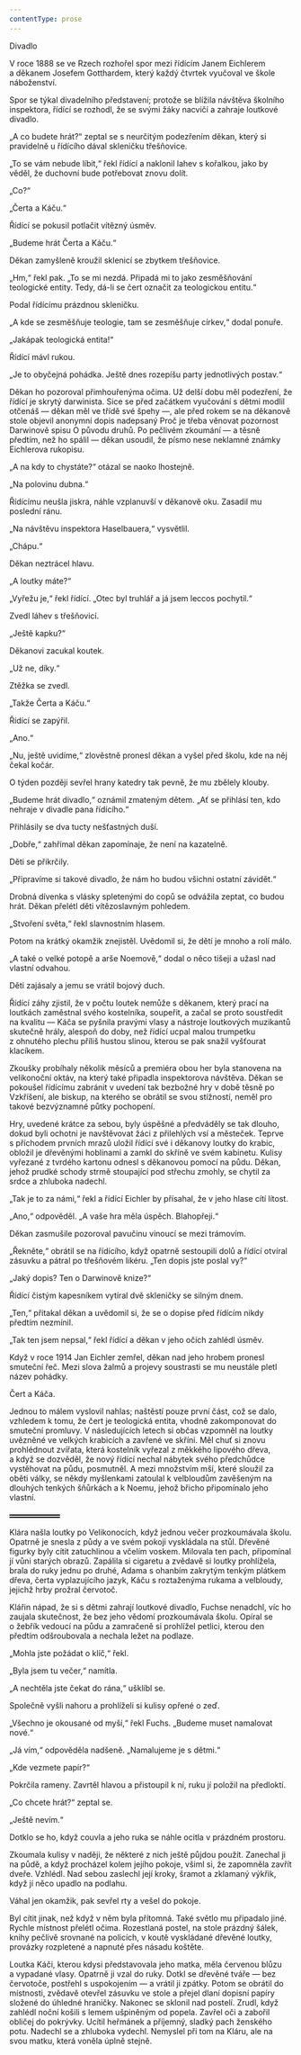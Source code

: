 ```yaml
---
contentType: prose
---
```


<section>

Divadlo

V roce 1888 se ve Rzech rozhořel spor mezi řídícím Janem Eichlerem a děkanem Josefem Gotthardem, který každý čtvrtek vyučoval ve škole náboženství.

Spor se týkal divadelního představení; protože se blížila návštěva školního inspektora, řídící se rozhodl, že se svými žáky nacvičí a zahraje loutkové divadlo.

„A co budete hrát?“ zeptal se s neurčitým podezřením děkan, který si pravidelně u řídícího dával skleničku třešňovice.

„To se vám nebude líbit,“ řekl řídící a naklonil lahev s kořalkou, jako by věděl, že duchovní bude potřebovat znovu dolít.

„Co?“

„Čerta a Káču.“

Řídící se pokusil potlačit vítězný úsměv.

„Budeme hrát Čerta a Káču.“

Děkan zamyšleně kroužil sklenicí se zbytkem třešňovice.

„Hm,“ řekl pak. „To se mi nezdá. Připadá mi to jako zesměšňování teologické entity. Tedy, dá-li se čert označit za teologickou entitu.“

Podal řídícímu prázdnou skleničku.

„A kde se zesměšňuje teologie, tam se zesměšňuje církev,“ dodal ponuře.

„Jakápak teologická entita!“

Řídící mávl rukou.

„Je to obyčejná pohádka. Ještě dnes rozepíšu party jednotlivých postav.“

Děkan ho pozoroval přimhouřenýma očima. Už delší dobu měl podezření, že řídící je skrytý darwinista. Sice se před začátkem vyučování s dětmi modlil otčenáš — děkan měl ve třídě své špehy —, ale před rokem se na děkanově stole objevil anonymní dopis nadepsaný Proč je třeba věnovat pozornost Darwinově spisu O původu druhů. Po pečlivém zkoumání — a těsně předtím, než ho spálil — děkan usoudil, že písmo nese neklamné známky Eichlerova rukopisu.

„A na kdy to chystáte?“ otázal se naoko lhostejně.

„Na polovinu dubna.“

Řídícímu neušla jiskra, náhle vzplanuvší v děkanově oku. Zasadil mu poslední ránu.

„Na návštěvu inspektora Haselbauera,“ vysvětlil.

„Chápu.“

Děkan neztrácel hlavu.

„A loutky máte?“

„Vyřežu je,“ řekl řídící. „Otec byl truhlář a já jsem leccos pochytil.“

Zvedl láhev s třešňovicí.

„Ještě kapku?“

Děkanovi zacukal koutek.

„Už ne, díky.“

Ztěžka se zvedl.

„Takže Čerta a Káču.“

Řídící se zapýřil.

„Ano.“

„Nu, ještě uvidíme,“ zlověstně pronesl děkan a vyšel před školu, kde na něj čekal kočár.

O týden později sevřel hrany katedry tak pevně, že mu zbělely klouby.

„Budeme hrát divadlo,“ oznámil zmateným dětem. „Ať se přihlásí ten, kdo nehraje v divadle pana řídícího.“

Přihlásily se dva tucty nešťastných duší.

„Dobře,“ zahřímal děkan zapomínaje, že není na kazatelně.

Děti se přikrčily.

„Připravíme si takové divadlo, že nám ho budou všichni ostatní závidět.“

Drobná dívenka s vlásky spletenými do copů se odvážila zeptat, co budou hrát. Děkan přelétl děti vítězoslavným pohledem.

„Stvoření světa,“ řekl slavnostním hlasem.

Potom na krátký okamžik znejistěl. Uvědomil si, že dětí je mnoho a rolí málo.

„A také o velké potopě a arše Noemově,“ dodal o něco tišeji a užasl nad vlastní odvahou.

Děti zajásaly a jemu se vrátil bojový duch.

Řídící záhy zjistil, že v počtu loutek nemůže s děkanem, který prací na loutkách zaměstnal svého kostelníka, soupeřit, a začal se proto soustředit na kvalitu — Káča se pyšnila pravými vlasy a nástroje loutkových muzikantů skutečně hrály, alespoň do doby, než řídící ucpal malou trumpetku z ohnutého plechu příliš hustou slinou, kterou se pak snažil vyšťourat klacíkem.

Zkoušky probíhaly několik měsíců a premiéra obou her byla stanovena na velikonoční oktáv, na který také připadla inspektorova návštěva. Děkan se pokoušel řídícímu zabránit v uvedení tak bezbožné hry v době těsně po Vzkříšení, ale biskup, na kterého se obrátil se svou stížností, neměl pro takové bezvýznamné půtky pochopení.

Hry, uvedené krátce za sebou, byly úspěšné a předváděly se tak dlouho, dokud byli ochotni je navštěvovat žáci z přilehlých vsí a městeček. Teprve s příchodem prvních mrazů uložil řídící své i děkanovy loutky do krabic, obložil je dřevěnými hoblinami a zamkl do skříně ve svém kabinetu. Kulisy vyřezané z tvrdého kartonu odnesl s děkanovou pomocí na půdu. Děkan, jehož prudké schody strmě stoupající pod střechu zmohly, se chytil za srdce a zhluboka nadechl.

„Tak je to za námi,“ řekl a řídící Eichler by přísahal, že v jeho hlase cítí lítost.

„Ano,“ odpověděl. „A vaše hra měla úspěch. Blahopřeji.“

Děkan zasmušile pozoroval pavučinu vinoucí se mezi trámovím.

„Řekněte,“ obrátil se na řídícího, když opatrně sestoupili dolů a řídící otvíral zásuvku a pátral po třešňovém likéru. „Ten dopis jste poslal vy?“

„Jaký dopis? Ten o Darwinově knize?“

Řídící čistým kapesníkem vytíral dvě skleničky se silným dnem.

„Ten,“ přitakal děkan a uvědomil si, že se o dopise před řídícím nikdy předtím nezmínil.

„Tak ten jsem nepsal,“ řekl řídící a děkan v jeho očích zahlédl úsměv.

Když v roce 1914 Jan Eichler zemřel, děkan nad jeho hrobem pronesl smuteční řeč. Mezi slova žalmů a projevy soustrasti se mu neustále pletl název pohádky.

Čert a Káča.

Jednou to málem vyslovil nahlas; naštěstí pouze první část, což se dalo, vzhledem k tomu, že čert je teologická entita, vhodně zakomponovat do smuteční promluvy. V následujících letech si občas vzpomněl na loutky uvězněné ve velkých krabicích a zavřené ve skříni. Měl chuť si znovu prohlédnout zvířata, která kostelník vyřezal z měkkého lipového dřeva, a když se dozvěděl, že nový řídící nechal nábytek svého předchůdce vystěhovat na půdu, posmutněl. A mezi množstvím mší, které sloužil za oběti války, se někdy myšlenkami zatoulal k velbloudům zavěšeným na dlouhých tenkých šňůrkách a k Noemu, jehož břicho připomínalo jeho vlastní.

![divider.png](./resources/divider_opt.png)

Klára našla loutky po Velikonocích, když jednou večer prozkoumávala školu. Opatrně je snesla z půdy a ve svém pokoji vyskládala na stůl. Dřevěné figurky byly cítit zatuchlinou a včelím voskem. Milovala ten pach, připomínal jí vůni starých obrazů. Zapálila si cigaretu a zvědavě si loutky prohlížela, brala do ruky jednu po druhé, Adama s ohanbím zakrytým tenkým plátkem dřeva, čerta vyplazujícího jazyk, Káču s roztaženýma rukama a velbloudy, jejichž hrby prožral červotoč.

Klářin nápad, že si s dětmi zahrají loutkové divadlo, Fuchse nenadchl, víc ho zaujala skutečnost, že bez jeho vědomí prozkoumávala školu. Opíral se o žebřík vedoucí na půdu a zamračeně si prohlížel petlici, kterou den předtím odšroubovala a nechala ležet na podlaze.

„Mohla jste požádat o klíč,“ řekl.

„Byla jsem tu večer,“ namítla.

„A nechtěla jste čekat do rána,“ ušklíbl se.

Společně vyšli nahoru a prohlíželi si kulisy opřené o zeď.

„Všechno je okousané od myší,“ řekl Fuchs. „Budeme muset namalovat nové.“

„Já vím,“ odpověděla nadšeně. „Namalujeme je s dětmi.“

„Kde vezmete papír?“

Pokrčila rameny. Zavrtěl hlavou a přistoupil k ní, ruku jí položil na předloktí.

„Co chcete hrát?“ zeptal se.

„Ještě nevím.“

Dotklo se ho, když couvla a jeho ruka se náhle ocitla v prázdném prostoru.

Zkoumala kulisy v naději, že některé z nich ještě půjdou použít. Zanechal ji na půdě, a když procházel kolem jejího pokoje, všiml si, že zapomněla zavřít dveře. Vzhlédl. Nad sebou zaslechl její kroky, šramot a zklamaný výkřik, když jí něco upadlo na podlahu.

Váhal jen okamžik, pak sevřel rty a vešel do pokoje.

Byl cítit jinak, než když v něm byla přítomná. Také světlo mu připadalo jiné. Rychle místnost přelétl očima. Rozestlaná postel, na stole prázdný šálek, knihy pečlivě srovnané na policích, v koutě vyskládané dřevěné loutky, provázky rozpletené a napnuté přes násadu koštěte.

Loutka Káči, kterou kdysi představovala jeho matka, měla červenou blůzu a vypadané vlasy. Opatrně ji vzal do ruky. Dotkl se dřevěné tváře — bez červotoče, postřehl s uspokojením — a vrátil ji zpátky. Potom se obrátil do místnosti, zvědavě otevřel zásuvku ve stole a přejel dlaní dopisní papíry složené do úhledné hraničky. Nakonec se sklonil nad postelí. Zrudl, když zahlédl noční košili s lemem ušpiněným od popela. Zavřel oči a zabořil obličej do pokrývky. Ucítil heřmánek a příjemný, sladký pach ženského potu. Nadechl se a zhluboka vydechl. Nemyslel při tom na Kláru, ale na svou matku, která voněla úplně stejně.

</section>
